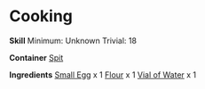 <!-- TITLE: Egg Noodles -->
<!-- SUBTITLE: Delicious, simple noodles made of egg, flour and water. -->

# Cooking
**Skill**
Minimum: Unknown
Trivial: 18

**Container**
[Spit](spit)

**Ingredients**
[Small Egg](small-egg) x 1
[Flour](flour) x 1
[Vial of Water](vial-of-water) x 1